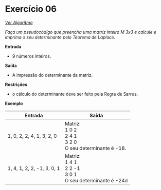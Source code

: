 # Exercício 06

[*Ver Algoritmo*](Algoritmo06.md)

 *Faça um pseudocódigo que preencha uma matriz inteira M 3x3 e calcule e imprima o seu determinante pelo Teorema de Laplace.*

**Entrada**

- 9 números inteiros.

**Saída**

- A impressão do determinante da matriz.

**Restrições**

- o cálculo do determinante deve ser feito pela Regra de Sarrus.

**Exemplo**

| Entrada | Saída |
|-|-|
|1, 0, 2, 2, 4, 1, 3, 2, 0 | Matriz:<br>	1	0	2<br>2	4	1<br>3	2	0<br>	O seu determinante é -18.|
|1, 4, 1, 2, 2, -1, 3, 0, 1|Matriz:<br>1 4 1<br>2 2 -1<BR>3 0 1<br> O seu determinante é -24d|


